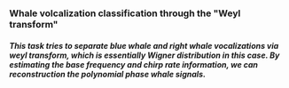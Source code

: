 ### Whale volcalization classification through the "Weyl transform"
##### This task tries to separate blue whale and right whale vocalizations via weyl transform, which is essentially Wigner distribution in this case.  By estimating the base frequency and chirp rate information, we can reconstruction the polynomial phase whale signals.
